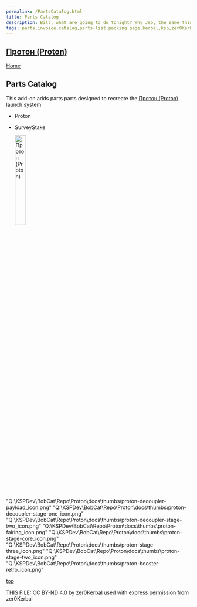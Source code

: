 ```yaml
---
permalink: /PartsCatalog.html
title: Parts Catalog
description: Bill, what are going to do tonight? Why Jeb, the same thing we do every night, Take over the world!
tags: parts,invoice,catalog,parts-list,packing,page,kerbal,ksp,zer0Kerbal,zedK
---
```

<!-- PartsCatalog.md v1.0.0.0
Протон (Proton)
created: 01 May 2023
updated: 

TEMPLATE: PartsCatalog.md v1.1.4.3
created: 01 Feb 2022
updated: 01 May 2023 -->

<script src="https://kit.fontawesome.com/0ea5493613.js" crossorigin="anonymous"></script>
<i class="fa-solid fa-explosion fa-beat-fade fa-3x" style="--fa-beat-fade-opacity: 0.1; --fa-beat-fade-scale: 1.25;color: #FF7E03" ></i>

## [Протон (Proton)][mod]

[Home](./index.md)

## Parts Catalog

This add-on adds parts parts designed to recreate the [Протон (Proton)][mod] launch system

<!-- no toc -->
* Proton
* SurveyStake

  <img src="https://raw.githubusercontent.com/zer0Kerbal/Proton/master/docs/thumbs/Proton-core_icon.png" alt="Протон (Proton)" width="25%" height="25%" />

"Q:\KSPDev\BobCat\Repo\Proton\docs\thumbs\proton-decoupler-payload_icon.png"
"Q:\KSPDev\BobCat\Repo\Proton\docs\thumbs\proton-decoupler-stage-one_icon.png"
"Q:\KSPDev\BobCat\Repo\Proton\docs\thumbs\proton-decoupler-stage-two_icon.png"
"Q:\KSPDev\BobCat\Repo\Proton\docs\thumbs\proton-fairing_icon.png"
"Q:\KSPDev\BobCat\Repo\Proton\docs\thumbs\proton-stage-core_icon.png"
"Q:\KSPDev\BobCat\Repo\Proton\docs\thumbs\proton-stage-three_icon.png"
"Q:\KSPDev\BobCat\Repo\Proton\docs\thumbs\proton-stage-two_icon.png"
"Q:\KSPDev\BobCat\Repo\Proton\docs\thumbs\proton-booster-retro_icon.png"

[top](#parts-catalog)

THIS FILE: CC BY-ND 4.0 by zer0Kerbal
  used with express permission from zer0Kerbal

[mod]: https://www.curseforge.com/kerbal/ksp-mods/Proton "Протон (Proton)"